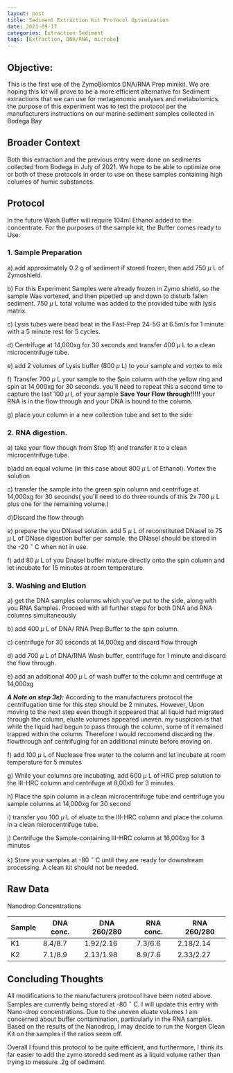 ```yaml
---
layout: post
title: Sediment Extraction Kit Protocol Optimization
date: 2021-09-17
categories: Extraction Sediment
tags: [Extraction, DNA/RNA, microbe]
---
```

## **Objective:** 
This is the first use of the ZymoBiomics DNA/RNA Prep minikit. We are hoping this kit will prove to be a more efficient alternative for Sediment extractions that we can use for metagenomic analyses and metabolomics. the purpose of this experiment was to test the protocol per the manufacturers instructions on our marine sediment samples collected in Bodega Bay


## Broader Context
Both this extraction and the previous entry were done on sediments collected from Bodega in July of 2021. We hope to be able to optimize one or both of these protocols in order to use on these samples containing high columes of humic substances.

## Protocol 
In the future Wash Buffer will require 104ml Ethanol added to the concentrate. For the purposes of the sample kit, the Buffer comes ready to Use. 
 ### 1. Sample Preparation
 a) add approximately 0.2 g of sediment if stored frozen, then add 750
 $\mu$ L of Zymoshield. 

 b) For this Experiment Samples were already frozen in Zymo shield, so the sample Was vortexed, and then pipetted up and down to disturb fallen sediment. 750 
 $\mu$ L total volume was added to the provided tube with lysis matrix. 

 c) Lysis tubes were bead beat in the Fast-Prep 24-5G at 6.5m/s for 1 minute with a 5 minute rest for 5 cycles.

 d)  Centrifuge at 14,000xg for 30 seconds and transfer 400 
 $\mu$ L to a clean microcentrifuge tube.

 e) add 2 volumes of Lysis buffer (800 
 $\mu$ L) to your sample and vortex to mix

 f) Transfer 700 
 $\mu$ L your sample to the Spin column with the yellow ring  and spin at 14,000xg for 30 seconds. you'll need to repeat this a second time to capture the last 100
 $\mu$ L of your sample __Save Your Flow through!!!!!__ your RNA is in the flow through and your DNA is bound to the column. 

 g) place your column in a new collection tube and set to the side

### 2. RNA  digestion.
 a) take your flow though from Step 1f) and transfer it to a clean microcentrifuge tube.
 
 b)add an equal volume (in this case about 800 
 $\mu$ L of Ethanol). Vortex the solution 

 c) transfer the sample into the green spin column and centrifuge at 14,000xg for 30 seconds( you'll need to do three rounds of this 2x 700 
 $\mu$ L plus one for the remaining volume.)

 d)Discard the flow through

 e) prepare the you DNaseI solution. add 5 
 $\mu$ L of reconstituted DNaseI  to 75 $\mu$ L of DNase digestion buffer per sample. the DNaseI should be stored in the -20 
 $^\circ$ C when not in use.
 
 f) add 80 
 $\mu$ L of you DnaseI buffer mixture directly onto the spin column and let incubate for 15 minutes at room temperature.

 ### 3. Washing and Elution
 a) get the DNA samples columns which you've put to the side, along with you RNA Samples. Proceed with all further steps for both DNA and RNA columns simultaneously

b) add 400 
$\mu$ L of DNA/ RNA Prep Buffer to the spin column.

c) centrifuge for 30 seconds at 14,000xg and discard flow through

d) add 700 
$\mu$ L of DNA/RNA Wash buffer, centrifuge for 1 minute and discard the flow through.

e) add an additional 400 
$\mu$
 L of wash buffer to the column and centrifuge at 14,000xg

***A Note on step 3e):*** According to the manufacturers protocol the centrifugation time for this step should be 2 minutes. However, Upon moving to the next step even though it appeared that all liquid had migrated through the column, eluate volumes appeared uneven. my suspicion is that while the liquid had begun to pass through the column, some of it remained trapped within the column. Therefore I would reccomend discarding the flowthrough anf centrifuging for an additional minute before moving on.

f) add 100 
$\mu$
 L of Nuclease free water to the column and let incubate at room temperature for 5 minutes

g) While your columns are incubating, add 600 
$\mu$ L of HRC prep solution to the III-HRC column and centrifuge at 8,00x6 for 3 minutes.

h)  Place the spin column in a clean microcentrifuge tube and centrifuge you sample columns at 14,000xg for 30 second

i) transfer you 100 
$\mu$ L of eluate to the III-HRC column and place the column in a clean microcentrifuge tube. 

j) Centrifuge the Sample-containing III-HRC column at 16,000xg for 3 minutes

k) Store your samples at -80 
$^\circ$ C until they are ready for downstream processing. A clean kit should not be needed.



## Raw Data
Nanodrop Concentrations

Sample|DNA conc.|DNA 260/280| RNA conc.| RNA 260/280
------|---------|-----------|----------|------------
K1|8.4/8.7|1.92/2.16|7.3/6.6|2.18/2.14
K2| 7.1/8.9|2.13/1.98|8.9/7.6|2.33/2.27


## Concluding Thoughts
All modifications to the manufacturers protocol have been noted above.
Samples are currently being stored at -80 $^\circ$ C. I will update this entry with Nano-drop concentrations. Due to the uneven eluate volumes I am concerned about buffer contamination, particularly in the RNA samples. Based on the results of the Nanodrop, I may decide to run the Norgen Clean Kit on the samples if the ratios seem off.

Overall I found this protocol to be quite efficient, and furthermore, I think its far easier to add the zymo storedd sediment as a liquid volume rather than trying to measure .2g of sediment. 

